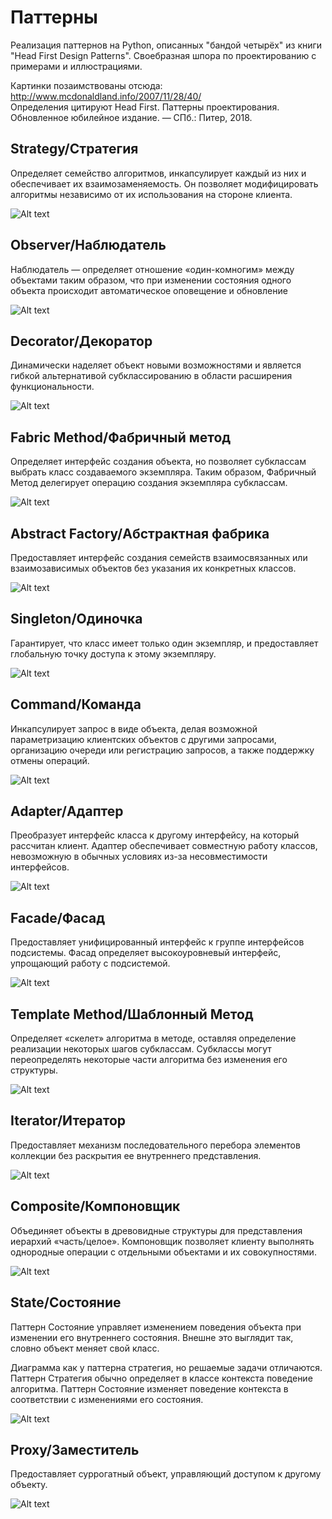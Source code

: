 
# Паттерны

Реализация паттернов на Python, описанных "бандой четырёх" из книги "Head First Design Patterns". Своебразная шпора по проектированию с примерами и иллюстрациями.

Картинки позаимствованы отсюда: http://www.mcdonaldland.info/2007/11/28/40/ <br>
Определения цитируют Head First. Паттерны проектирования. Обновленное юбилейное издание. — СПб.: Питер, 2018.

## Strategy/Стратегия
Определяет семейство алгоритмов, инкапсулирует каждый из них и обеспечивает их взаимозаменяемость. Он позволяет модифицировать алгоритмы независимо от их использования на стороне клиента.

![Alt text](images/strategy.png)

## Observer/Наблюдатель
Наблюдатель — определяет отношение «один-комногим» между объектами таким образом, что при изменении состояния одного объекта происходит автоматическое оповещение и обновление

![Alt text](images/observer.png)

## Decorator/Декоратор
Динамически наделяет объект новыми возможностями и является гибкой альтернативой субклассированию в области расширения функциональности.

![Alt text](images/decorator.png)

## Fabric Method/Фабричный метод
Определяет интерфейс создания объекта, но позволяет субклассам выбрать класс создаваемого экземпляра. Таким образом, Фабричный Метод делегирует операцию создания экземпляра субклассам.

![Alt text](images/factory_method.png)

## Abstract Factory/Абстрактная фабрика
Предоставляет интерфейс создания семейств взаимосвязанных или взаимозависимых объектов без указания их конкретных классов.

![Alt text](images/abstract_factory.png)

## Singleton/Одиночка
Гарантирует, что класс имеет только один экземпляр, и предоставляет глобальную точку доступа к этому экземпляру.

![Alt text](images/singleton.png)

## Command/Команда
Инкапсулирует запрос в виде объекта, делая возможной параметризацию клиентских объектов с другими запросами, организацию очереди или регистрацию запросов, а также поддержку отмены операций.

![Alt text](images/command.png)

## Adapter/Адаптер
Преобразует интерфейс класса к другому интерфейсу, на который рассчитан клиент. Адаптер обеспечивает совместную работу классов, невозможную в обычных условиях из-за несовместимости интерфейсов.

![Alt text](images/adapter.png)

## Facade/Фасад
Предоставляет унифицированный интерфейс к группе интерфейсов подсистемы. Фасад определяет высокоуровневый интерфейс, упрощающий работу с подсистемой.

![Alt text](images/facade.png)

## Template Method/Шаблонный Метод
Определяет «скелет» алгоритма в методе, оставляя определение реализации некоторых шагов субклассам. Субклассы могут переопределять  некоторые части алгоритма без изменения его структуры.

![Alt text](images/template_method.png)

## Iterator/Итератор
Предоставляет механизм последовательного перебора элементов коллекции без раскрытия ее внутреннего представления.

![Alt text](images/iterator.png)

## Composite/Компоновщик
Объединяет объекты в древовидные структуры для представления иерархий «часть/целое». Компоновщик позволяет клиенту выполнять однородные операции с отдельными объектами и их совокупностями.

![Alt text](images/composite.png)

## State/Состояние
Паттерн Состояние управляет изменением поведения объекта при изменении его внутреннего состояния. Внешне это выглядит так, словно объект меняет свой класс.

Диаграмма как у паттерна стратегия, но решаемые задачи отличаются.
Паттерн Стратегия обычно определяет в классе контекста поведение алгоритма.
Паттерн Состояние изменяет поведение контекста в соответствии с изменениями его состояния.

![Alt text](images/state.png)

## Proxy/Заместитель
Предоставляет суррогатный объект, управляющий доступом к другому объекту.

![Alt text](images/proxy.png)
